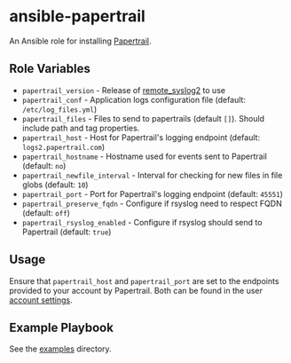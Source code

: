 # ansible-papertrail

An Ansible role for installing [Papertrail](https://papertrailapp.com).

## Role Variables

- `papertrail_version` - Release of [remote_syslog2](https://github.com/papertrail/remote_syslog2) to use
- `papertrail_conf` - Application logs configuration file (default: `/etc/log_files.yml`)
- `papertrail_files` - Files to send to papertrails (default `[]`). Should include path and tag properties.
- `papertrail_host` - Host for Papertrail's logging endpoint (default: `logs2.papertrail.com`)
- `papertrail_hostname` - Hostname used for events sent to Papertrail (default: `no`)
- `papertrail_newfile_interval` - Interval for checking for new files in file globs (default: `10`)
- `papertrail_port` - Port for Papertrail's logging endpoint (default: `45551`)
- `papertrail_preserve_fqdn` - Configure if rsyslog need to respect FQDN (default: `off`)
- `papertrail_rsyslog_enabled` - Configure if rsyslog should send to Papertrail (default: `true`)


## Usage

Ensure that `papertrail_host` and `papertrail_port` are set to the endpoints provided to your account by Papertrail. Both can be found in the user [account settings](https://papertrailapp.com/systems/setup).


## Example Playbook

See the [examples](./examples/) directory.
